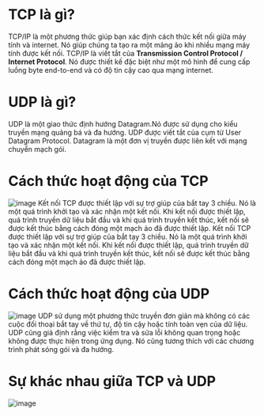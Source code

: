 # TCP là gì?

TCP/IP là một phương thức giúp bạn xác định cách thức kết nối giữa máy tính và internet. Nó giúp chúng ta tạo ra một mảng ảo khi nhiều mạng máy tính được kết nối. TCP/IP là viết tắt của <strong>Transmission Control Protocol / Internet Protocol</strong>.&nbsp;Nó được thiết kế đặc biệt như một mô hình để cung cấp luồng byte end-to-end và có độ tin cậy cao qua mạng internet.

# UDP là gì?

UDP là một giao thức định hướng Datagram.Nó được sử dụng cho kiểu truyền mạng quảng bá và đa hướng. UDP được viết tắt của cụm từ User Datagram Protocol. Datagram là một đơn vị truyền được liên kết với mạng chuyển mạch gói.

# Cách thức hoạt động của TCP

![image](https://user-images.githubusercontent.com/55913475/157634285-6cf59ec5-8b40-40f9-b010-e5105c32a8b3.png)
Kết nối TCP được thiết lập với sự trợ giúp của bắt tay 3 chiều.&nbsp;Nó là một quá trình khởi tạo và xác nhận một kết nối.&nbsp;Khi kết nối được thiết lập, quá trình truyền dữ liệu bắt đầu và khi quá trình truyền kết thúc, kết nối sẽ được kết thúc bằng cách đóng một mạch ảo đã được thiết lập. Kết nối TCP được thiết lập với sự trợ giúp của bắt tay 3 chiều. Nó là một quá trình khởi tạo và xác nhận một kết nối. Khi kết nối được thiết lập, quá trình truyền dữ liệu bắt đầu và khi quá trình truyền kết thúc, kết nối sẽ được kết thúc bằng cách đóng một mạch ảo đã được thiết lập.

# Cách thức hoạt động của UDP

![image](https://user-images.githubusercontent.com/55913475/157634380-31e5a922-81eb-4c8d-97c4-0284f803aa53.png)
UDP sử dụng một phương thức truyền đơn giản mà không có các cuộc đối thoại bắt tay về thứ tự, độ tin cậy hoặc tính toàn vẹn của dữ liệu. UDP cũng giả định rằng việc kiểm tra và sửa lỗi không quan trọng hoặc không được thực hiện trong ứng dụng. Nó cũng tương thích với các chương trình phát sóng gói và đa hướng.

# Sự khác nhau giữa TCP và UDP

![image](https://user-images.githubusercontent.com/55913475/157634098-67c510a7-f26e-46bc-a0ff-f823f9c639c0.png)
